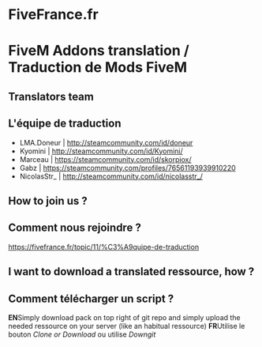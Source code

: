 # FiveFrance.fr
# FiveM Addons translation / Traduction de Mods FiveM

## Translators team
## L'équipe de traduction

* LMA.Doneur | http://steamcommunity.com/id/doneur
* Kyomini | http://steamcommunity.com/id/Kyomini/
* Marceau | https://steamcommunity.com/id/skorpiox/
* Gabz | https://steamcommunity.com/profiles/76561193939910220
* NicolasStr_ | http://steamcommunity.com/id/nicolasstr_/

## How to join us ?
## Comment nous rejoindre ?

https://fivefrance.fr/topic/11/%C3%A9quipe-de-traduction

## I want to download a translated ressource, how ?
## Comment télécharger un script ?

**EN**Simply download pack on top right of git repo and simply upload the needed ressource on your server (like an habitual ressource)
**FR**Utilise le bouton *Clone or Download* ou utilise *Downgit*